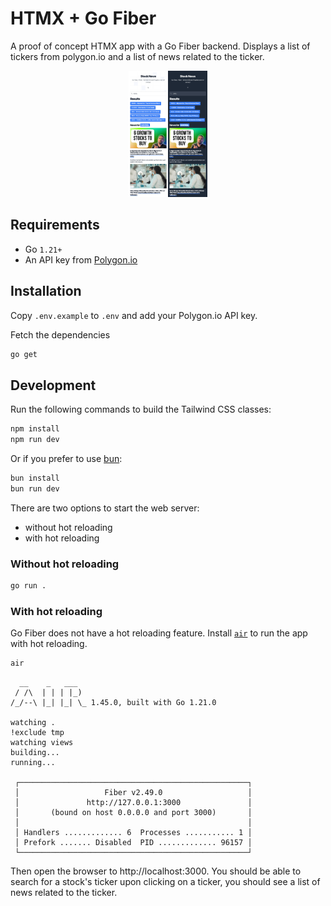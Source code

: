 # HTMX + Go Fiber

A proof of concept HTMX app with a Go Fiber backend. Displays a list of tickers from polygon.io
and a list of news related to the ticker.

<p align="center">
  <img src=".github/assets/home-page.png?raw=true" alt="Home page" width="25%" height="auto"/>
</p>

## Requirements

- Go `1.21+`
- An API key from [Polygon.io](https://polygon.io/dashboard/api-keys)

## Installation

Copy `.env.example` to `.env` and add your Polygon.io API key.

Fetch the dependencies
```sh
go get
```

## Development

Run the following commands to build the Tailwind CSS classes:

```sh
npm install
npm run dev
```

Or if you prefer to use [bun](https://bun.sh/):

```sh
bun install
bun run dev
```

There are two options to start the web server:
- without hot reloading
- with hot reloading

### Without hot reloading

```sh
go run .
```

### With hot reloading

Go Fiber does not have a hot reloading feature. Install [`air`](https://github.com/cosmtrek/air#installation) to run
the app with hot reloading.

```sh
air
```

```
  __    _   ___
 / /\  | | | |_)
/_/--\ |_| |_| \_ 1.45.0, built with Go 1.21.0

watching .
!exclude tmp
watching views
building...
running...

 ┌───────────────────────────────────────────────────┐
 │                   Fiber v2.49.0                   │
 │               http://127.0.0.1:3000               │
 │       (bound on host 0.0.0.0 and port 3000)       │
 │                                                   │
 │ Handlers ............. 6  Processes ........... 1 │
 │ Prefork ....... Disabled  PID ............. 96157 │
 └───────────────────────────────────────────────────┘
```

Then open the browser to http://localhost:3000. You should be able to search for a stock's ticker
upon clicking on a ticker, you should see a list of news related to the ticker.

